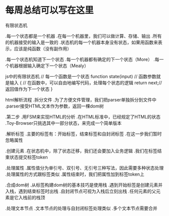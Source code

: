 # 每周总结可以写在这里

有限状态机

  .每一个状态都是一个机器
    .在每一个机器里，我们可以做计算、存储、输出
    .所有的机器接受的输入是一致的
    .状态机的每一个机器本身没有状态，如果用函数来表示，应该是纯函数（没有副作用）

  .每一个状态机知道下一个状态
    .每一个机器都有确定的下一个状态（More）
    .每一个机器根据输入确定下一个状态（Mealy）

js中的有限状态机
  // 每一个函数是一个状态
  function state(input) // 函数参数就是输入
  {
    // 在函数中，可以自由地编写代码，处理每个状态的逻辑
    return next;// 返回值作为下一个状态
  }


html解析流程
  .拆分文件
    .为了方便文件管理，我们把parser单独拆分到文件中
    .parser接受HTML文本作为参数，返回一棵dom树

  .第二步
    .用FSM来实现HTML的分析
    .在HTML标准中，已经规定了HTML的状态
    .Toy-Browser只挑选其中一部分状态，来完成一个简单版本

  .解析标签
    .主要的标签有：开始标签，结束标签和自封闭标签
    .在这一步我们暂时忽略属性

  .创建元素
    .在状态机中，除了状态迁移，我们还会要加入业务逻辑
    .我们在标签结束状态提交标签token

  .处理属性
    .属性值分为单引号、双引号、无引号三种写法，因此需要多种状态处理
    .处理属性的方式跟标签类似
    .属性结束时，我们把属性加到标签token上

  .合成dom树
    .从标签构建dom树的基本技巧是使用栈
    .遇到开始标签是创建元素并入栈，遇到结束标签时出栈
    .自封闭节点可视为入栈后立刻出栈
    .任何元素的父元素是它入栈前的栈顶

  .处理文本节点
    .文本节点的处理与自封闭标签处理类似
    .多个文本节点需要合并
